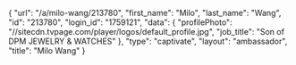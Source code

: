 {
    "url": "\/a\/milo-wang\/213780",
    "first_name": "Milo",
    "last_name": "Wang",
    "id": "213780",
    "login_id": "1759121",
    "data": {
        "profilePhoto": "\/\/sitecdn.tvpage.com\/player\/logos\/default_profile.jpg",
        "job_title": "Son of DPM JEWELRY & WATCHES"
    },
    "type": "captivate",
    "layout": "ambassador",
    "title": "Milo Wang"
}